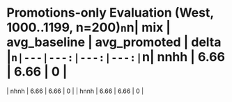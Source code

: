 ﻿# Promotions-only Evaluation (West, 1000..1199, n=200)`n`n| mix | avg_baseline | avg_promoted | delta |`n|---|---:|---:|---:|`n| nnhh | 6.66 | 6.66 | 0 |
| nhnh | 6.66 | 6.66 | 0 |
| hnnh | 6.66 | 6.66 | 0 |


